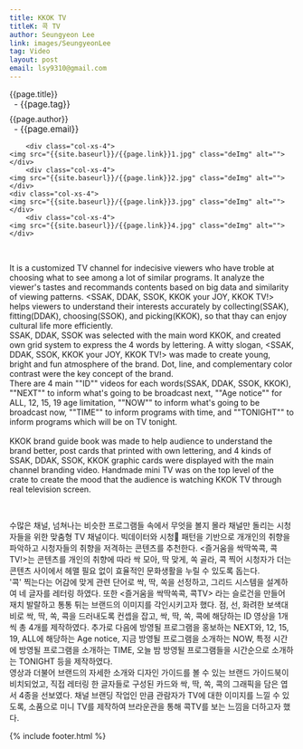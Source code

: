 ```yaml
---
title: KKOK TV
titleK: 콕 TV
author: Seungyeon Lee
link: images/SeungyeonLee
tag: Video
layout: post
email: lsy9310@gmail.com
---	
```


<div class="container">

<div class="deDep">
{{page.title}}<br>
<p style="font-size:15px; margin:0px; padding:0px 0px 0px 8px; margin:0px 0px 8px 0px;">- {{page.tag}}</p>
{{page.author}}<br>
<p style="font-size:15px; margin:0px; padding:0px 0px 0px 8px;">- {{page.email}}</p>
</div>


<div class="row" class="imgcolor">
	
		<div class="col-xs-4">
	<img src="{{site.baseurl}}/{{page.link}}1.jpg" class="deImg" alt=""></div>
		<div class="col-xs-4">
	<img src="{{site.baseurl}}/{{page.link}}2.jpg" class="deImg" alt=""></div>
	<div class="col-xs-4">
	<img src="{{site.baseurl}}/{{page.link}}3.jpg" class="deImg" alt=""></div>
		<div class="col-xs-4">
	<img src="{{site.baseurl}}/{{page.link}}4.jpg" class="deImg" alt=""></div>
	
</div>
<br>

<div class="det lato">



It is a customized TV channel for indecisive viewers who have troble at choosing what to see among a lot of similar programs. It analyze the viewer's tastes and recommands contents based on big data and similarity of viewing patterns. <SSAK, DDAK, SSOK, KKOK your JOY, KKOK TV!> helps viewers to understand their interests accurately by collecting(SSAK), fitting(DDAK), choosing(SSOK), and picking(KKOK),  so that thay can enjoy cultural life more efficiently.
<br>
SSAK, DDAK, SSOK was selected with the main word KKOK, and created own grid system to express the 4 words by lettering. 
A witty slogan, <SSAK, DDAK, SSOK, KKOK your JOY, KKOK TV!> was made to create young, bright and fun atmosphere of the brand. 
Dot, line, and complementary color contrast were the key concept of the brand.
<br>
There are 4 main ""ID"" videos for each words(SSAK, DDAK, SSOK, KKOK), ""NEXT"" to inform what's going to be broadcast next, ""Age notice"" for ALL, 12, 15, 19 age limitation, ""NOW"" to inform what's going to be broadcast now, ""TIME"" to inform programs with time, and ""TONIGHT"" to inform programs which will be on TV tonight.   
<br>
KKOK brand guide book was made to help audience to understand the brand better, post cards that printed with own lettering, and 4 kinds of SSAK, DDAK, SSOK, KKOK graphic cards were displayed with the main channel branding video. Handmade mini TV was on the top level of the crate to create the mood that the audience is watching KKOK TV through real television screen.
 


</div>

<br>

<div class="noto">

수많은 채널, 넘쳐나는 비슷한 프로그램들 속에서 무엇을 볼지 몰라 채널만 돌리는 시청자들을 위한 맞춤형 TV 채널이다. 빅데이터와 시청 패턴을 기반으로 개개인의 취향을 파악하고 시청자들의 취향을 저격하는 콘텐츠를 추천한다. <즐거움을 싹딱쏙콕, 콕TV!>는 콘텐츠를 개인의 취향에 따라 싹 모아, 딱 맞게, 쏙 골라, 콕 찍어 시청자가 더는 콘텐츠 사이에서 헤맬 필요 없이 효율적인 문화생활을 누릴 수 있도록 돕는다. 
<br>
'콕' 찍는다는 어감에 맞게 관련 단어로 싹, 딱, 쏙을 선정하고, 그리드 시스템을 설계하여 네 글자를 레터링 하였다. 
또한 <즐거움을 싹딱쏙콕, 콕TV> 라는 슬로건을 만들어 재치 발랄하고 통통 튀는 브랜드의 이미지를 각인시키고자 했다. 점, 선, 화려한 보색대비로 싹, 딱, 쏙, 콕을 드러내도록 컨셉을 잡고, 싹, 딱, 쏙, 콕에 해당하는 ID 영상을 1개씩 총 4개를 제작하였다. 
추가로 다음에 방영될 프로그램을 홍보하는 NEXT와, 12, 15, 19, ALL에 해당하는 Age notice, 지금 방영될 프로그램을 소개하는 NOW, 특정 시간에 방영될 프로그램을 소개하는 TIME, 오늘 밤 방영될 프로그램들을 시간순으로 소개하는 TONIGHT 등을 제작하였다. 
<br>
영상과 더불어 브랜드의 자세한 소개와 디자인 가이드를 볼 수 있는 브랜드 가이드북이 비치되었고, 직접 레터링 한 글자들로 구성된 카드와 싹, 딱, 쏙, 콕의 그래픽을 담은 엽서 4종을 선보였다. 채널 브랜딩 작업인 만큼 관람자가 TV에 대한 이미지를 느낄 수 있도록, 소품으로 미니 TV를 제작하여 브라운관을 통해 콕TV를 보는 느낌을 더하고자 했다.


</div>
 {% include footer.html %}